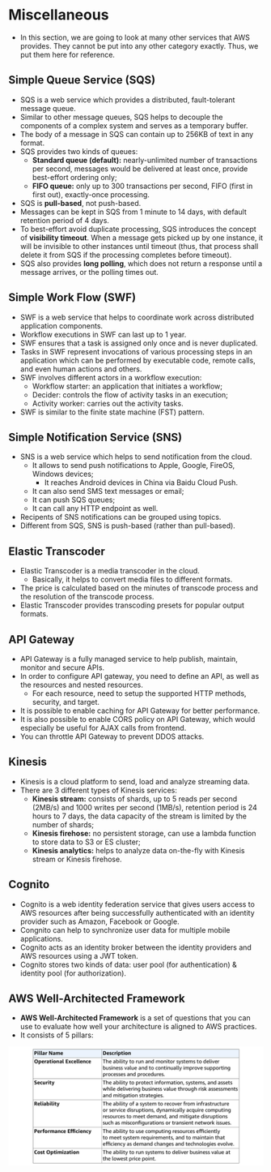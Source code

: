 # Miscellaneous

- In this section, we are going to look at many other services that AWS provides. They cannot be put into any other category exactly. Thus, we put them here for reference.

## Simple Queue Service (SQS)

- SQS is a web service which provides a distributed, fault-tolerant message queue.
- Similar to other message queues, SQS helps to decouple the components of a complex system and serves as a temporary buffer.
- The body of a message in SQS can contain up to 256KB of text in any format.
- SQS provides two kinds of queues:
	- **Standard queue (default):** nearly-unlimited number of transactions per second, messages would be delivered at least once, provide best-effort ordering only;
	- **FIFO queue:** only up to 300 transactions per second, FIFO (first in first out), exactly-once processing.
- SQS is **pull-based**, not push-based.
- Messages can be kept in SQS from 1 minute to 14 days, with default retention period of 4 days.
- To best-effort avoid duplicate processing, SQS introduces the concept of **visibility timeout**. When a message gets picked up by one instance, it will be invisible to other instances until timeout (thus, that process shall delete it from SQS if the processing completes before timeout).
- SQS also provides **long polling**, which does not return a response until a message arrives, or the polling times out.

## Simple Work Flow (SWF)

- SWF is a web service that helps to coordinate	work across distributed application components.
- Workflow executions in SWF can last up to 1 year.
- SWF ensures that a task is assigned only once and is never duplicated.
- Tasks in SWF represent invocations of various processing steps in an application which can be performed by executable code, remote calls, and even human actions and others.
- SWF involves different actors in a workflow execution:
	- Workflow starter: an application that initiates a workflow;
	- Decider: controls the flow of activity tasks in an execution;
	- Activity worker: carries out the activity tasks.
- SWF is similar to the finite state machine (FST) pattern.

## Simple Notification Service (SNS)

- SNS is a web service which helps to send notification from the cloud.
	- It allows to send push notifications to Apple, Google, FireOS, Windows devices;
		- It reaches Android devices in China via Baidu Cloud Push.
	- It can also send SMS text messages or email;
	- It can push SQS queues;
	- It can call any HTTP endpoint as well.
- Recipents of SNS notifications can be grouped using topics.
- Different from SQS, SNS is push-based (rather than pull-based).

## Elastic Transcoder

- Elastic Transcoder is a media transcoder in the cloud.
	- Basically, it helps to convert media files to different formats.
- The price is calculated based on the minutes of transcode process and the resolution of the transcode process.
- Elastic Transcoder provides transcoding presets for popular output formats.

## API Gateway

- API Gateway is a fully managed service to help publish, maintain, monitor and secure APIs.
- In order to configure API gateway, you need to define an API, as well as the resources and nested resources.
	- For each resource, need to setup the supported HTTP methods, security, and target.
- It is possible to enable caching for API Gateway for better performance.
- It is also possible to enable CORS policy on API Gateway, which would especially be useful for AJAX calls from frontend.
- You can throttle API Gateway to prevent DDOS attacks.

## Kinesis

- Kinesis is a cloud platform to send, load and analyze streaming data.
- There are 3 different types of Kinesis services:
	- **Kinesis stream:** consists of shards, up to 5 reads per second (2MB/s) and 1000 writes per second (1MB/s), retention period is 24 hours to 7 days, the data capacity of the stream is limited by the number of shards;
	- **Kinesis firehose:** no persistent storage, can use a lambda function to store data to S3 or ES cluster;
	- **Kinesis analytics:** helps to analyze data on-the-fly with Kinesis stream or Kinesis firehose.

## Cognito

- Cognito is a web identity federation service that gives users access to AWS resources after being successfully authenticated with an identity provider such as Amazon, Facebook or Google.
- Congnito can help to synchronize user data for multiple mobile applications.
- Cognito acts as an identity broker between the identity providers and AWS resources using a JWT token.
- Cognito stores two kinds of data: user pool (for authentication) & identity pool (for authorization).

## AWS Well-Architected Framework

- **AWS Well-Architected Framework** is a set of questions that you can use to evaluate how well your architecture is aligned to AWS practices.
- It consists of 5 pillars:

![5 Pillars](../img/5_pillars.png)
